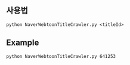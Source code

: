 ## 사용법

```
python NaverWebtoonTitleCrawler.py <titleId>
```
## Example
```
python NaverWebtoonTitleCrawler.py 641253
```
